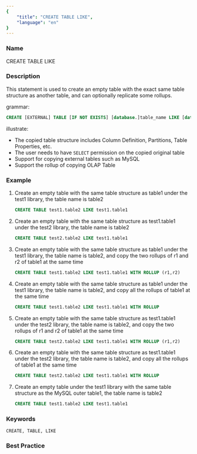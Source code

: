 ```yaml
---
{
    "title": "CREATE TABLE LIKE",
    "language": "en"
}
---
```


<!--
Licensed to the Apache Software Foundation (ASF) under one
or more contributor license agreements.  See the NOTICE file
distributed with this work for additional information
regarding copyright ownership.  The ASF licenses this file
to you under the Apache License, Version 2.0 (the
"License"); you may not use this file except in compliance
with the License.  You may obtain a copy of the License at

  http://www.apache.org/licenses/LICENSE-2.0

Unless required by applicable law or agreed to in writing,
software distributed under the License is distributed on an
"AS IS" BASIS, WITHOUT WARRANTIES OR CONDITIONS OF ANY
KIND, either express or implied.  See the License for the
specific language governing permissions and limitations
under the License.
-->



### Name

CREATE TABLE LIKE

### Description

This statement is used to create an empty table with the exact same table structure as another table, and can optionally replicate some rollups.

grammar:

```sql
CREATE [EXTERNAL] TABLE [IF NOT EXISTS] [database.]table_name LIKE [database.]table_name [WITH ROLLUP (r1,r2,r3,...)]
```

illustrate: 

- The copied table structure includes Column Definition, Partitions, Table Properties, etc.
- The user needs to have `SELECT` permission on the copied original table
- Support for copying external tables such as MySQL
- Support the rollup of copying OLAP Table

### Example

1. Create an empty table with the same table structure as table1 under the test1 library, the table name is table2

    ```sql
    CREATE TABLE test1.table2 LIKE test1.table1
    ```

2. Create an empty table with the same table structure as test1.table1 under the test2 library, the table name is table2

    ```sql
    CREATE TABLE test2.table2 LIKE test1.table1
    ```

3. Create an empty table with the same table structure as table1 under the test1 library, the table name is table2, and copy the two rollups of r1 and r2 of table1 at the same time

    ```sql
    CREATE TABLE test1.table2 LIKE test1.table1 WITH ROLLUP (r1,r2)
    ```

4. Create an empty table with the same table structure as table1 under the test1 library, the table name is table2, and copy all the rollups of table1 at the same time

    ```sql
    CREATE TABLE test1.table2 LIKE test1.table1 WITH ROLLUP
    ```

5. Create an empty table with the same table structure as test1.table1 under the test2 library, the table name is table2, and copy the two rollups of r1 and r2 of table1 at the same time

    ```sql
    CREATE TABLE test2.table2 LIKE test1.table1 WITH ROLLUP (r1,r2)
    ```

6. Create an empty table with the same table structure as test1.table1 under the test2 library, the table name is table2, and copy all the rollups of table1 at the same time

    ```sql
    CREATE TABLE test2.table2 LIKE test1.table1 WITH ROLLUP
    ```

7. Create an empty table under the test1 library with the same table structure as the MySQL outer table1, the table name is table2

    ```sql
    CREATE TABLE test1.table2 LIKE test1.table1
    ```

### Keywords

    CREATE, TABLE, LIKE

### Best Practice

